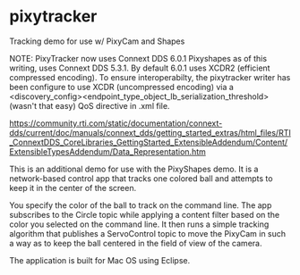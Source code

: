 # pixytracker
Tracking demo for use w/ PixyCam and Shapes

NOTE: PixyTracker now uses Connext DDS 6.0.1  Pixyshapes as of this writing, uses Connext DDS 5.3.1. By default 6.0.1 uses XCDR2 (efficient compressed encoding). To ensure interoperabilty, the pixytracker writer has been configure to use XCDR (uncompressed encoding) via a <discovery_config><endpoint_type_object_lb_serialization_threshold>(wasn't that easy) QoS directive in .xml file.

https://community.rti.com/static/documentation/connext-dds/current/doc/manuals/connext_dds/getting_started_extras/html_files/RTI_ConnextDDS_CoreLibraries_GettingStarted_ExtensibleAddendum/Content/ExtensibleTypesAddendum/Data_Representation.htm


This is an additional demo for use with the PixyShapes demo.  It is a network-based control app that tracks one colored ball and attempts to keep it in the center of the screen.

You specify the color of the ball to track on the command line.  The app subscribes to the Circle topic while applying a content filter based on the color you selected on the command line.  It then runs a simple tracking algorithm that publishes a ServoControl topic to move the PixyCam in such a way as to keep the ball centered in the field of view of the camera.

The application is built for Mac OS using Eclipse.

